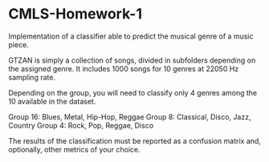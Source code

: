# CMLS-Homework-1

Implementation of a classifier able to predict the musical genre of a music piece.


GTZAN is simply a collection of songs, divided in subfolders depending on the assigned genre.
It includes 1000 songs for 10 genres at 22050 Hz sampling rate.

Depending on the group, you will need to classify only 4 genres among the 10 available in the dataset.

  Group 16: Blues, Metal, Hip-Hop, Reggae
  Group 8: Classical, Disco, Jazz, Country
  Group 4: Rock, Pop, Reggae, Disco
  
The results of the classification must be reported as a confusion matrix and, optionally, other metrics of your choice.
